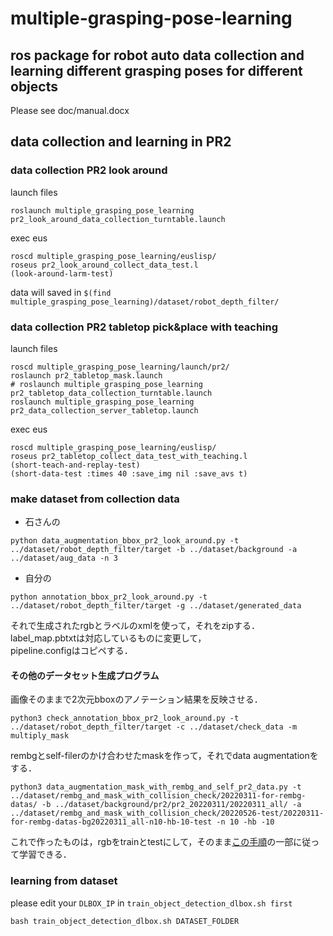 # multiple-grasping-pose-learning
ros package for robot auto data collection and learning different grasping poses for different objects
---
Please see doc/manual.docx

## data collection and learning in PR2

### data collection PR2 look around
launch files
```
roslaunch multiple_grasping_pose_learning pr2_look_around_data_collection_turntable.launch
```
exec eus
```
roscd multiple_grasping_pose_learning/euslisp/
roseus pr2_look_around_collect_data_test.l
(look-around-larm-test)
```
data will saved in `$(find multiple_grasping_pose_learning)/dataset/robot_depth_filter/`


### data collection PR2 tabletop pick&place with teaching
launch files
```
roscd multiple_grasping_pose_learning/launch/pr2/
roslaunch pr2_tabletop_mask.launch
# roslaunch multiple_grasping_pose_learning pr2_tabletop_data_collection_turntable.launch
roslaunch multiple_grasping_pose_learning pr2_data_collection_server_tabletop.launch
```
exec eus
```
roscd multiple_grasping_pose_learning/euslisp/
roseus pr2_tabletop_collect_data_test_with_teaching.l
(short-teach-and-replay-test)
(short-data-test :times 40 :save_img nil :save_avs t)
```

### make dataset from collection data
- 石さんの
```
python data_augmentation_bbox_pr2_look_around.py -t ../dataset/robot_depth_filter/target -b ../dataset/background -a ../dataset/aug_data -n 3
```

- 自分の
```
python annotation_bbox_pr2_look_around.py -t ../dataset/robot_depth_filter/target -g ../dataset/generated_data
```
それで生成されたrgbとラベルのxmlを使って，それをzipする．  
label_map.pbtxtは対応しているものに変更して，  
pipeline.configはコピペする．  

#### その他のデータセット生成プログラム
画像そのままで2次元bboxのアノテーション結果を反映させる．
```
python3 check_annotation_bbox_pr2_look_around.py -t ../dataset/robot_depth_filter/target -c ../dataset/check_data -m multiply_mask
```
rembgとself-filerのかけ合わせたmaskを作って，それでdata augmentationをする．
```
python3 data_augmentation_mask_with_rembg_and_self_pr2_data.py -t ../dataset/rembg_and_mask_with_collision_check/20220311-for-rembg-datas/ -b ../dataset/background/pr2/pr2_20220311/20220311_all/ -a ../dataset/rembg_and_mask_with_collision_check/20220526-test/20220311-for-rembg-datas-bg20220311_all-n10-hb-10-test -n 10 -hb -10
```
これで作ったものは，rgbをtrainとtestにして，そのまま[この手順](https://gist.github.com/fanshi14/cf0b0bc5b6fa1299617c65a46dedd6a7 )の一部に従って学習できる．

### learning from dataset
please edit your `DLBOX_IP` in `train_object_detection_dlbox.sh first`
```
bash train_object_detection_dlbox.sh DATASET_FOLDER
```
